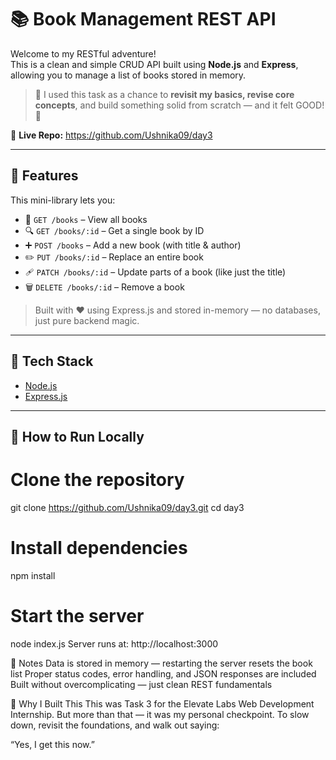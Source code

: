 # 📚 Book Management REST API

Welcome to my RESTful adventure!  
This is a clean and simple CRUD API built using **Node.js** and **Express**, allowing you to manage a list of books stored in memory.

> 🔁 I used this task as a chance to **revisit my basics, revise core concepts**, and build something solid from scratch — and it felt GOOD! 💪

🔗 **Live Repo:** https://github.com/Ushnika09/day3

---

## 🔧 Features

This mini-library lets you:

- 📖 `GET /books` – View all books  
- 🔍 `GET /books/:id` – Get a single book by ID  
- ➕ `POST /books` – Add a new book (with title & author)  
- ✏️ `PUT /books/:id` – Replace an entire book  
- 🩹 `PATCH /books/:id` – Update parts of a book (like just the title)  
- 🗑️ `DELETE /books/:id` – Remove a book  

> Built with ❤️ using Express.js and stored in-memory — no databases, just pure backend magic.

---

## 🧠 Tech Stack

- [Node.js](https://nodejs.org/)
- [Express.js](https://expressjs.com/)

---

## 🚀 How to Run Locally

# Clone the repository
git clone https://github.com/Ushnika09/day3.git
cd day3

# Install dependencies
npm install

# Start the server
node index.js
Server runs at: http://localhost:3000

🔐 Notes
Data is stored in memory — restarting the server resets the book list
Proper status codes, error handling, and JSON responses are included
Built without overcomplicating — just clean REST fundamentals

🎯 Why I Built This
This was Task 3 for the Elevate Labs Web Development Internship.
But more than that — it was my personal checkpoint.
To slow down, revisit the foundations, and walk out saying:

“Yes, I get this now.”
